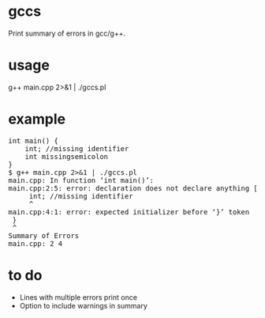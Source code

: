 # gccs
Print summary of errors in gcc/g++.
# usage
g++ main.cpp 2>&1 | ./gccs.pl
# example
<pre>
int main() {  
    int; //missing identifier  
    int missingsemicolon  
}  
$ g++ main.cpp 2>&1 | ./gccs.pl  
main.cpp: In function ‘int main()’:  
main.cpp:2:5: error: declaration does not declare anything [-fpermissive]  
     int; //missing identifier  
     ^  
main.cpp:4:1: error: expected initializer before ‘}’ token  
 }  
 ^  
Summary of Errors  
main.cpp: 2 4  
</pre>
# to do  
* Lines with multiple errors print once
* Option to include warnings in summary
